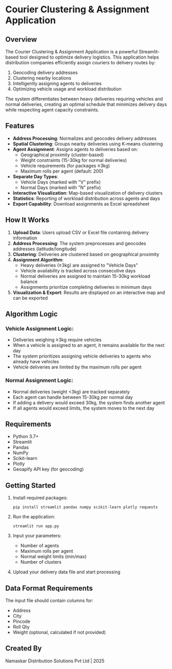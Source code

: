 # Courier Clustering & Assignment Application

## Overview

The Courier Clustering & Assignment Application is a powerful Streamlit-based tool designed to optimize delivery logistics. This application helps distribution companies efficiently assign couriers to delivery routes by:

1. Geocoding delivery addresses
2. Clustering nearby locations
3. Intelligently assigning agents to deliveries
4. Optimizing vehicle usage and workload distribution

The system differentiates between heavy deliveries requiring vehicles and normal deliveries, creating an optimal schedule that minimizes delivery days while respecting agent capacity constraints.

## Features

- **Address Processing**: Normalizes and geocodes delivery addresses
- **Spatial Clustering**: Groups nearby deliveries using K-means clustering
- **Agent Assignment**: Assigns agents to deliveries based on:
  - Geographical proximity (cluster-based)
  - Weight constraints (15-30kg for normal deliveries)
  - Vehicle requirements (for packages ≥3kg)
  - Maximum rolls per agent (default: 200)
- **Separate Day Types**: 
  - Vehicle Days (marked with "V" prefix)
  - Normal Days (marked with "N" prefix)
- **Interactive Visualization**: Map-based visualization of delivery clusters
- **Statistics**: Reporting of workload distribution across agents and days
- **Export Capability**: Download assignments as Excel spreadsheet

## How It Works

1. **Upload Data**: Users upload CSV or Excel file containing delivery information
2. **Address Processing**: The system preprocesses and geocodes addresses (latitude/longitude)
3. **Clustering**: Deliveries are clustered based on geographical proximity
4. **Assignment Algorithm**:
   - Heavy deliveries (≥3kg) are assigned to "Vehicle Days"
   - Vehicle availability is tracked across consecutive days
   - Normal deliveries are assigned to maintain 15-30kg workload balance
   - Assignments prioritize completing deliveries in minimum days
5. **Visualization & Export**: Results are displayed on an interactive map and can be exported

## Algorithm Logic

### Vehicle Assignment Logic:
- Deliveries weighing ≥3kg require vehicles
- When a vehicle is assigned to an agent, it remains available for the next day
- The system prioritizes assigning vehicle deliveries to agents who already have vehicles
- Vehicle deliveries are limited by the maximum rolls per agent

### Normal Assignment Logic:
- Normal deliveries (weight <3kg) are tracked separately
- Each agent can handle between 15-30kg per normal day
- If adding a delivery would exceed 30kg, the system finds another agent
- If all agents would exceed limits, the system moves to the next day

## Requirements
- Python 3.7+
- Streamlit
- Pandas
- NumPy
- Scikit-learn
- Plotly
- Geoapify API key (for geocoding)

## Getting Started

1. Install required packages:
   ```
   pip install streamlit pandas numpy scikit-learn plotly requests
   ```

2. Run the application:
   ```
   streamlit run app.py
   ```

3. Input your parameters:
   - Number of agents
   - Maximum rolls per agent
   - Normal weight limits (min/max)
   - Number of clusters

4. Upload your delivery data file and start processing

## Data Format Requirements

The input file should contain columns for:
- Address
- City
- Pincode
- Roll Qty
- Weight (optional, calculated if not provided)

## Created By
Namaskar Distribution Solutions Pvt Ltd | 2025
